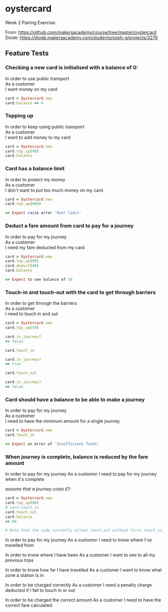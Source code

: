 # oystercard

Week 2 Pairing Exercise.

From: https://github.com/makersacademy/course/tree/master/oystercard  
Diode: https://diode.makersacademy.com/students/soph-g/projects/3276


## Feature Tests

### Checking a new card is initialised with a balance of 0:

In order to use public transport  
As a customer  
I want money on my card  

``` ruby
card = Oystercard.new
card.balance == 0

```

### Topping up

In order to keep using public transport  
As a customer  
I want to add money to my card  

```ruby
card = Oystercard.new
card.top_up(90)
card.balance

```

### Card has a balance limit 

In order to protect my money  
As a customer  
I don't want to put too much money on my card  

```ruby
card = Oystercard.new
card.top_up(900)

=> Expect raise error 'Over limit'

```

### Deduct a fare amount from card to pay for a journey
In order to pay for my journey  
As a customer  
I need my fare deducted from my card  

```ruby
card = Oystercard.new
card.top_up(90)
card.deduct(40)
card.balance

=> Expect to see balance of 50

```

### Touch-in and touch-out with the card to get through barriers
In order to get through the barriers  
As a customer  
I need to touch in and out  

```ruby 
card = Oystercard.new
card.top_up(50)

card.in_journey?
=> false

card.touch_in

card.in_journey?
=> true

card.touch_out

card.in_journey?
=> false

```

### Card should have a balance to be able to make a journey
In order to pay for my journey  
As a customer  
I need to have the minimum amount for a single journey  

```ruby
card = Oystercard.new
card.touch_in

=> Expect an error of 'Insufficient funds'
```


### When journey is complete, balance is reduced by the fare amount

In order to pay for my journey
As a customer
I need to pay for my journey when it's complete

_assume that a journey costs £1:_

```ruby
card = Oystercard.new
card.top_up(90)
# card.touch_in
card.touch_out
card.balance
=> 89

# Note that the code currently allows touch_out without first touch_in, may need to revise previous test

```

In order to pay for my journey
As a customer
I need to know where I've travelled from

In order to know where I have been
As a customer
I want to see to all my previous trips

In order to know how far I have travelled
As a customer
I want to know what zone a station is in

In order to be charged correctly
As a customer
I need a penalty charge deducted if I fail to touch in or out

In order to be charged the correct amount
As a customer
I need to have the correct fare calculated
